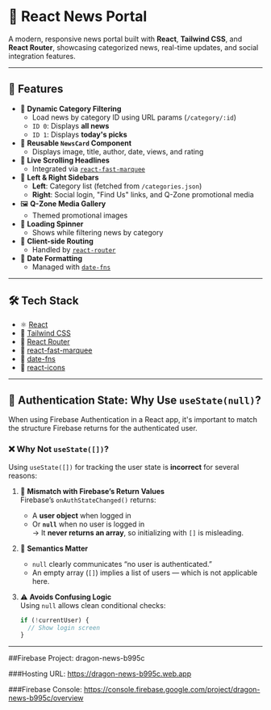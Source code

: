 # 📰 React News Portal

A modern, responsive news portal built with **React**, **Tailwind CSS**, and **React Router**, showcasing categorized news, real-time updates, and social integration features.

---

## 🔧 Features

- 📌 **Dynamic Category Filtering**
  - Load news by category ID using URL params (`/category/:id`)
  - `ID 0`: Displays **all news**
  - `ID 1`: Displays **today's picks**
- 📰 **Reusable `NewsCard` Component**
  - Displays image, title, author, date, views, and rating
- 🚀 **Live Scrolling Headlines**
  - Integrated via [`react-fast-marquee`](https://www.npmjs.com/package/react-fast-marquee)
- 🧭 **Left & Right Sidebars**
  - **Left**: Category list (fetched from `/categories.json`)
  - **Right**: Social login, "Find Us" links, and Q-Zone promotional media
- 🖼️ **Q-Zone Media Gallery**
  - Themed promotional images
- 🧪 **Loading Spinner**
  - Shows while filtering news by category
- 🔁 **Client-side Routing**
  - Handled by [`react-router`](https://www.npmjs.com/package/react-router)
- 📅 **Date Formatting**
  - Managed with [`date-fns`](https://www.npmjs.com/package/date-fns)

---

## 🛠️ Tech Stack

- ⚛️ [React](https://reactjs.org/)
- 🎨 [Tailwind CSS](https://tailwindcss.com/)
- 🧭 [React Router](https://www.npmjs.com/package/react-router)
- 🔁 [react-fast-marquee](https://www.npmjs.com/package/react-fast-marquee)
- 📅 [date-fns](https://www.npmjs.com/package/date-fns)
- 🎨 [react-icons](https://www.npmjs.com/package/react-icons)

---

## 🧠 Authentication State: Why Use `useState(null)`?

When using Firebase Authentication in a React app, it's important to match the structure Firebase returns for the authenticated user.

### ❌ Why Not `useState([])`?

Using `useState([])` for tracking the user state is **incorrect** for several reasons:

1. 🔄 **Mismatch with Firebase’s Return Values**  
   Firebase’s `onAuthStateChanged()` returns:
   - A **user object** when logged in  
   - Or **`null`** when no user is logged in  
   → It **never returns an array**, so initializing with `[]` is misleading.

2. 🤯 **Semantics Matter**  
   - `null` clearly communicates “no user is authenticated.”  
   - An empty array (`[]`) implies a list of users — which is not applicable here.

3. ⚠️ **Avoids Confusing Logic**  
   Using `null` allows clean conditional checks:
   ```js
   if (!currentUser) {
     // Show login screen
   }

---

##Firebase Project: dragon-news-b995c

###Hosting URL:
https://dragon-news-b995c.web.app

###Firebase Console:
https://console.firebase.google.com/project/dragon-news-b995c/overview
